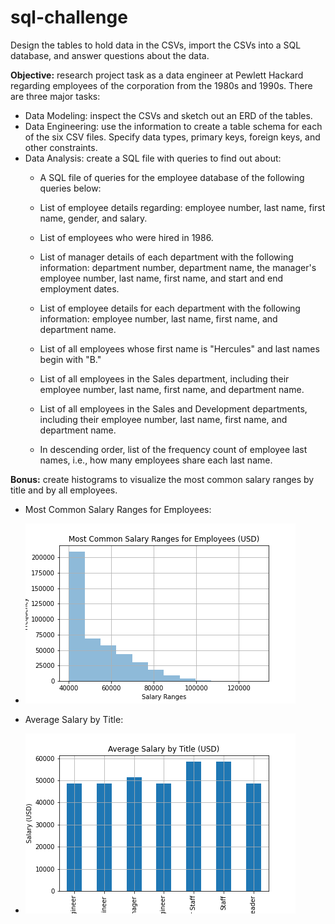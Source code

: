 # sql-challenge
Design the tables to hold data in the CSVs, import the CSVs into a SQL database, and answer questions about the data.

**Objective:** research project task as a data engineer at Pewlett Hackard regarding employees of the corporation from the 1980s and 1990s. There are three major tasks:

- Data Modeling: inspect the CSVs and sketch out an ERD of the tables.
- Data Engineering: use the information to create a table schema for each of the six CSV files. Specify data types, primary keys, foreign keys, and other constraints.
- Data Analysis: create a SQL file with queries to find out about:
    - A SQL file of queries for the employee database of the following queries below:

    - List of employee details regarding: employee number, last name, first name, gender, and salary.

    - List of employees who were hired in 1986.

    - List of manager details of each department with the following information: department number, department name, the manager's employee number, last name, first name, and start and end employment dates.

    - List of employee details for each department with the following information: employee number, last name, first name, and department name.

    - List of all employees whose first name is "Hercules" and last names begin with "B."

    - List of all employees in the Sales department, including their employee number, last name, first name, and department name.

    - List of all employees in the Sales and Development departments, including their employee number, last name, first name, and department name.

    - In descending order, list of the frequency count of employee last names, i.e., how many employees share each last name.

**Bonus:**  create histograms to visualize the most common salary ranges by title and by all employees.

- Most Common Salary Ranges for Employees:


- ![Most Common Salary Ranges for Employees](Salaries_Histogram.png)

- Average Salary by Title:


- ![Average Salary by Title](Salaries_by_Title.png)
